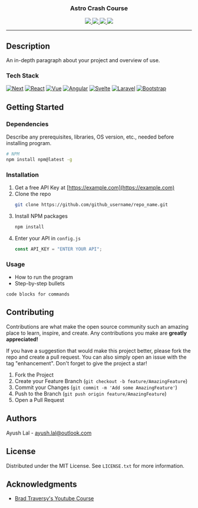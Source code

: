 <!-- HEADER -->
<div align="center">
  <!-- <a href="https://github.com/ayush-lal/{repo_name}">
    <img src="images/logo.png" alt="Logo" width="80" height="80">
  </a> -->
  <h3 align="center">Astro Crash Course</h3>
</div>

<div align="center">
<a href="https://github.com/ayush-lal/astro-crash-course/graphs/contributors">
<img src="https://img.shields.io/github/contributors/ayush-lal/ayush-lal.svg?style=for-the-badge">
</a>
<a href="https://github.com/ayush-lal/astro-crash-course/network/members">
<img src="https://img.shields.io/github/forks/ayush-lal/ayush-lal.svg?style=for-the-badge">
</a>
<a href="https://github.com/ayush-lal/astro-crash-course/stargazers">
<img src="https://img.shields.io/github/stars/ayush-lal/ayush-lal.svg?style=for-the-badge">
</a>
<a href="https://github.com/ayush-lal/astro-crash-course/issues">
<img src="https://img.shields.io/github/issues/ayush-lal/ayush-lal.svg?style=for-the-badge">
</a>
</div>

<hr>

## Description

An in-depth paragraph about your project and overview of use.

### Tech Stack

[![Next][next.js]][next-url] [![React][react.js]][react-url] [![Vue][vue.js]][vue-url] [![Angular][angular.io]][angular-url] [![Svelte][svelte.dev]][svelte-url] [![Laravel][laravel.com]][laravel-url] [![Bootstrap][bootstrap.com]][bootstrap-url]

## Getting Started

### Dependencies

Describe any prerequisites, libraries, OS version, etc., needed before installing program.

```sh
# NPM
npm install npm@latest -g
```

### Installation

1. Get a free API Key at [https://example.com](https://example.com)
2. Clone the repo
   ```sh
   git clone https://github.com/github_username/repo_name.git
   ```
3. Install NPM packages
   ```sh
   npm install
   ```
4. Enter your API in `config.js`
   ```js
   const API_KEY = "ENTER YOUR API";
   ```

### Usage

- How to run the program
- Step-by-step bullets

```
code blocks for commands
```

## Contributing

Contributions are what make the open source community such an amazing place to learn, inspire, and create. Any contributions you make are **greatly appreciated!**

If you have a suggestion that would make this project better, please fork the repo and create a pull request. You can also simply open an issue with the tag "enhancement".
Don't forget to give the project a star!

1. Fork the Project
2. Create your Feature Branch (`git checkout -b feature/AmazingFeature`)
3. Commit your Changes (`git commit -m 'Add some AmazingFeature'`)
4. Push to the Branch (`git push origin feature/AmazingFeature`)
5. Open a Pull Request

## Authors

Ayush Lal - ayush.lal@outlook.com

## License

Distributed under the MIT License. See `LICENSE.txt` for more information.

## Acknowledgments

- [Brad Traversy's Youtube Course](https://www.youtube.com/watch?v=Oi9z5gfIHJs)

<!-- MARKDOWN LINKS & IMAGES -->

[product-screenshot]: images/screenshot.png
[next.js]: https://img.shields.io/badge/next.js-000000?style=for-the-badge&logo=nextdotjs&logoColor=white
[next-url]: https://nextjs.org/
[react.js]: https://img.shields.io/badge/React-20232A?style=for-the-badge&logo=react&logoColor=61DAFB
[react-url]: https://reactjs.org/
[vue.js]: https://img.shields.io/badge/Vue.js-35495E?style=for-the-badge&logo=vuedotjs&logoColor=4FC08D
[vue-url]: https://vuejs.org/
[angular.io]: https://img.shields.io/badge/Angular-DD0031?style=for-the-badge&logo=angular&logoColor=white
[angular-url]: https://angular.io/
[svelte.dev]: https://img.shields.io/badge/Svelte-4A4A55?style=for-the-badge&logo=svelte&logoColor=FF3E00
[svelte-url]: https://svelte.dev/
[laravel.com]: https://img.shields.io/badge/Laravel-FF2D20?style=for-the-badge&logo=laravel&logoColor=white
[laravel-url]: https://laravel.com
[bootstrap.com]: https://img.shields.io/badge/Bootstrap-563D7C?style=for-the-badge&logo=bootstrap&logoColor=white
[bootstrap-url]: https://getbootstrap.com

